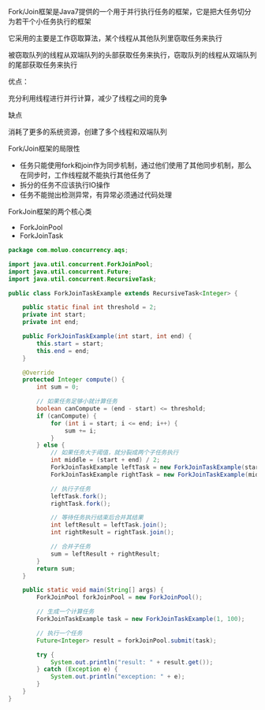 Fork/Join框架是Java7提供的一个用于并行执行任务的框架，它是把大任务切分为若干个小任务执行的框架

它采用的主要是工作窃取算法，某个线程从其他队列里窃取任务来执行

被窃取队列的线程从双端队列的头部获取任务来执行，窃取队列的线程从双端队列的尾部获取任务来执行



优点：

充分利用线程进行并行计算，减少了线程之间的竞争



缺点

消耗了更多的系统资源，创建了多个线程和双端队列



Fork/Join框架的局限性

- 任务只能使用fork和join作为同步机制，通过他们使用了其他同步机制，那么在同步时，工作线程就不能执行其他任务了
- 拆分的任务不应该执行IO操作
- 任务不能抛出检测异常，有异常必须通过代码处理



ForkJoin框架的两个核心类

- ForkJoinPool
- ForkJoinTask

```java
package com.moluo.concurrency.aqs;

import java.util.concurrent.ForkJoinPool;
import java.util.concurrent.Future;
import java.util.concurrent.RecursiveTask;

public class ForkJoinTaskExample extends RecursiveTask<Integer> {

    public static final int threshold = 2;
    private int start;
    private int end;

    public ForkJoinTaskExample(int start, int end) {
        this.start = start;
        this.end = end;
    }

    @Override
    protected Integer compute() {
        int sum = 0;

        // 如果任务足够小就计算任务
        boolean canCompute = (end - start) <= threshold;
        if (canCompute) {
            for (int i = start; i <= end; i++) {
                sum += i;
            }
        } else {
            // 如果任务大于阈值，就分裂成两个子任务执行
            int middle = (start + end) / 2;
            ForkJoinTaskExample leftTask = new ForkJoinTaskExample(start, middle);
            ForkJoinTaskExample rightTask = new ForkJoinTaskExample(middle + 1, end);

            // 执行子任务
            leftTask.fork();
            rightTask.fork();

            // 等待任务执行结束后合并其结果
            int leftResult = leftTask.join();
            int rightResult = rightTask.join();

            // 合并子任务
            sum = leftResult + rightResult;
        }
        return sum;
    }

    public static void main(String[] args) {
        ForkJoinPool forkJoinPool = new ForkJoinPool();

        // 生成一个计算任务
        ForkJoinTaskExample task = new ForkJoinTaskExample(1, 100);

        // 执行一个任务
        Future<Integer> result = forkJoinPool.submit(task);

        try {
            System.out.println("result: " + result.get());
        } catch (Exception e) {
            System.out.println("exception: " + e);
        }
    }
}

```

